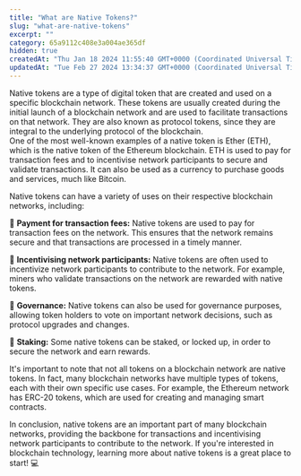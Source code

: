 ```yaml
---
title: "What are Native Tokens?"
slug: "what-are-native-tokens"
excerpt: ""
category: 65a9112c408e3a004ae365df
hidden: true
createdAt: "Thu Jan 18 2024 11:55:40 GMT+0000 (Coordinated Universal Time)"
updatedAt: "Tue Feb 27 2024 13:34:37 GMT+0000 (Coordinated Universal Time)"
---
```

Native tokens are a type of digital token that are created and used on a specific blockchain network. These tokens are usually created during the initial launch of a blockchain network and are used to facilitate transactions on that network. They are also known as protocol tokens, since they are integral to the underlying protocol of the blockchain.  
One of the most well-known examples of a native token is Ether (ETH), which is the native token of the Ethereum blockchain. ETH is used to pay for transaction fees and to incentivise network participants to secure and validate transactions. It can also be used as a currency to purchase goods and services, much like Bitcoin.

Native tokens can have a variety of uses on their respective blockchain networks, including:

🔸 **Payment for transaction fees:** Native tokens are used to pay for transaction fees on the network. This ensures that the network remains secure and that transactions are processed in a timely manner.

🔸 **Incentivising network participants:** Native tokens are often used to incentivize network participants to contribute to the network. For example, miners who validate transactions on the network are rewarded with native tokens.

🔸 **Governance:** Native tokens can also be used for governance purposes, allowing token holders to vote on important network decisions, such as protocol upgrades and changes.

🔸 **Staking:** Some native tokens can be staked, or locked up, in order to secure the network and earn rewards.

It's important to note that not all tokens on a blockchain network are native tokens. In fact, many blockchain networks have multiple types of tokens, each with their own specific use cases. For example, the Ethereum network has ERC-20 tokens, which are used for creating and managing smart contracts.

In conclusion, native tokens are an important part of many blockchain networks, providing the backbone for transactions and incentivising network participants to contribute to the network. If you're interested in blockchain technology, learning more about native tokens is a great place to start! 💻
